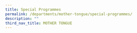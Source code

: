 ```yaml
---
title: Special Programmes
permalink: /departments/mother-tongue/special-programmes/
description: ""
third_nav_title: MOTHER TONGUE
---
```

